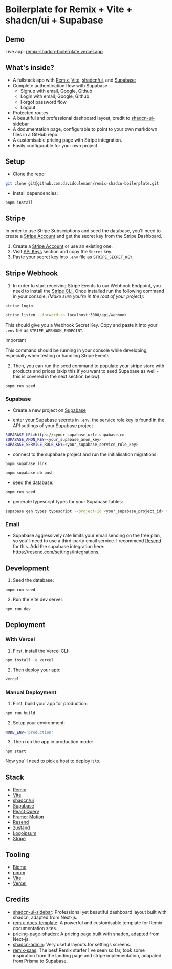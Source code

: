 # Boilerplate for Remix + Vite + shadcn/ui + Supabase

## Demo

Live app: [remix-shadcn-boilerplate.vercel.app](https://remix-shadcn-boilerplate.vercel.app)

## What's inside?

- A fullstack app with [Remix](https://remix.run), [Vite](https://vitejs.dev), [shadcn/ui](https://shadcn/ui), and [Supabase](https://supabase.io)
- Complete authentication flow with Supabase
  - Signup with email, Google, Github
  - Login with email, Google, Github
  - Forgot password flow
  - Logout
- Protected routes
- A beautiful and professional dashboard layout, credit to [shadcn-ui-sidebar](https://github.com/salimi-my/shadcn-ui-sidebar)
- A documentation page, configurable to point to your own markdown files in a GitHub repo.
- A customisable pricing page with Stripe integration.
- Easily configurable for your own project

## Setup

- Clone the repo:

```sh
git clone git@github.com:davidculemann/remix-shadcn-boilerplate.git
```

- Install dependencies:

```sh
pnpm install
```

## Stripe

In order to use Stripe Subscriptions and seed the database, you'll need to create a [Stripe Account](https://dashboard.stripe.com/login) and get the secret key from the Stripe Dashboard.

1. Create a [Stripe Account](https://dashboard.stripe.com/login) or use an existing one.
2. Visit [API Keys](https://dashboard.stripe.com/test/apikeys) section and copy the `Secret` key.
3. Paste your secret key into `.env` file as `STRIPE_SECRET_KEY`.

## Stripe Webhook

1. In order to start receiving Stripe Events to our Webhook Endpoint, you need to install the [Stripe CLI.](https://stripe.com/docs/stripe-cli) Once installed run the following command in your console. _(Make sure you're in the root of your project)_:

```sh
stripe login
```

```sh
stripe listen --forward-to localhost:3000/api/webhook
```

This should give you a Webhook Secret Key. Copy and paste it into your `.env` file as `STRIPE_WEBHOOK_ENDPOINT`.

> [!IMPORTANT]
> This command should be running in your console while developing, especially when testing or handling Stripe Events.

2. Then, you can run the seed command to populate your stripe store with products and prices (skip this if you want to seed Supabase as well - this is covered in the next section below).

```sh
pnpm run seed
```

### Supabase

- Create a new project on [Supabase](https://supabase.io)

- enter your Supabase secrets in `.env`, the service role key is found in the API settings of your Supabase project

```sh
SUPABASE_URL=https://<your_supabase_url>.supabase.co
SUPABASE_ANON_KEY=<your_supabase_anon_key>
SUPABASE_SERVICE_ROLE_KEY=<your_supabase_service_role_key>
```

- connect to the supabase project and run the initialisation migrations:

```sh
pnpm supabase link   
```

```sh
pnpm supabase db push
```

- seed the database:

```sh
pnpm run seed
```

- generate typescript types for your Supabase tables:

```sh
supabase gen types typescript --project-id <your_supabase_project_id> > db_types.ts
```

### Email

- Supabase aggressively rate limits your email sending on the free plan, so you'll need to use a third-party email service. I recommend [Resend](https://resend.com) for this. Add the supabase integration here: https://resend.com/settings/integrations.

## Development

1. Seed the database:

```sh
pnpm run seed
```

2. Run the Vite dev server:

```sh
npm run dev
```

## Deployment

### With Vercel

1. First, install the Vercel CLI:

```sh
npm install -g vercel
```

2. Then deploy your app:

```sh
vercel
```

### Manual Deployment

1. First, build your app for production:

```sh
npm run build
```

2. Setup your environment:

```sh
NODE_ENV='production'
```

3. Then run the app in production mode:

```sh
npm start
```

Now you'll need to pick a host to deploy it to.

## Stack

- [Remix](https://remix.run)
- [Vite](https://vitejs.dev)
- [shadcn/ui](https://shadcn/ui)
- [Supabase](https://supabase.io)
- [React Query](https://react-query.tanstack.com)
- [Framer Motion](https://www.framer.com/motion)
- [Resend](https://resend.io)
- [zustand](https://zustand.surge.sh)
- [Logoipsum](https://logoipsum.com)
- [Stripe](https://stripe.com)

## Tooling

- [Biome](https://biomejs.dev)
- [pnpm](https://pnpm.io)
- [Vite](https://vitejs.dev)
- [Vercel](https://vercel.com)

## Credits

- [shadcn-ui-sidebar](https://github.com/salimi-my/shadcn-ui-sidebar): Professional yet beautiful dashboard layout built with shadcn, adapted from Next-js.
- [remix-docs-template](https://github.com/boomerang-io/remix-docs-template): A powerful and customisable template for Remix documentation sites.
- [pricing-page-shadcn](https://github.com/m4nute/pricing-page-shadcn): A pricing page built with shadcn, adapted from Next-js.
- [shadcn-admin](https://github.com/satnaing/shadcn-admin): Very useful layouts for settings screens.
- [remix-saas](https://remix-saas.fly.dev/): The best Remix starter I've seen so far, took some inspiration from the landing page and stripe implementation, adapated from Prisma to Supabase.

